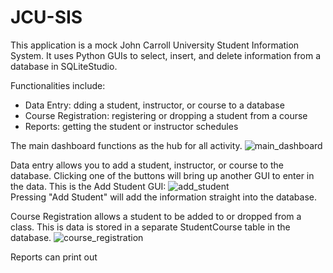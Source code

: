 # JCU-SIS

This application is a mock John Carroll University Student Information System. It uses Python GUIs to select, insert, and delete information from a database in SQLiteStudio.

Functionalities include:
- Data Entry: dding a student, instructor, or course to a database
- Course Registration: registering or dropping a student from a course
- Reports: getting the student or instructor schedules

The main dashboard functions as the hub for all activity.
![main_dashboard](https://github.com/user-attachments/assets/78369e5b-449b-41d7-9641-fda8a0918776)


Data entry allows you to add a student, instructor, or course to the database. Clicking one of the buttons will bring up another GUI to enter in the data.
This is the Add Student GUI:
![add_student](https://github.com/user-attachments/assets/5f9f1030-157f-4c8f-aff1-22adc7626a3b)
<br>
Pressing "Add Student" will add the information straight into the database.


Course Registration allows a student to be added to or dropped from a class. This is data is stored in a separate StudentCourse table in the database.
![course_registration](https://github.com/user-attachments/assets/7c30acca-430c-4dc2-82d0-98101956e6e5)


Reports can print out 
